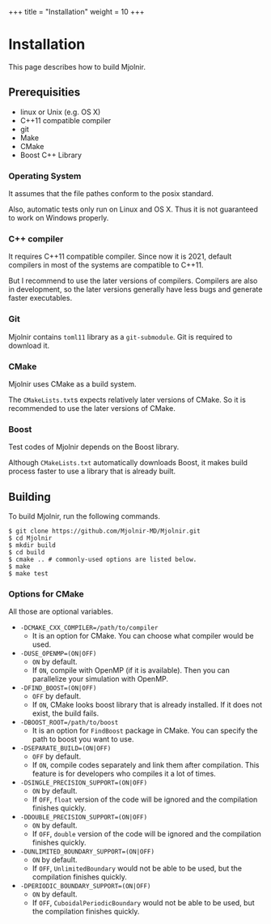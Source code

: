 +++
title  = "Installation"
weight = 10
+++

# Installation

This page describes how to build Mjolnir.

## Prerequisities

- linux or Unix (e.g. OS X)
- C++11 compatible compiler
- git
- Make
- CMake
- Boost C++ Library

### Operating System

It assumes that the file pathes conform to the posix standard.

Also, automatic tests only run on Linux and OS X. Thus it is not guaranteed
to work on Windows properly.

### C++ compiler

It requires C++11 compatible compiler. Since now it is 2021, default compilers
in most of the systems are compatible to C++11.

But I recommend to use the later versions of compilers. Compilers are also
in development, so the later versions generally have less bugs and generate
faster executables.

### Git

Mjolnir contains `toml11` library as a `git-submodule`.
 Git is required to download it.

### CMake

Mjolnir uses CMake as a build system.

The `CMakeLists.txt`s expects relatively later versions of CMake.
So it is recommended to use the later versions of CMake.

### Boost

Test codes of Mjolnir depends on the Boost library.

Although `CMakeLists.txt` automatically downloads Boost, it makes build process
faster to use a library that is already built.

## Building

To build Mjolnir, run the following commands.

```console
$ git clone https://github.com/Mjolnir-MD/Mjolnir.git
$ cd Mjolnir
$ mkdir build
$ cd build
$ cmake .. # commonly-used options are listed below.
$ make
$ make test
```

### Options for CMake

All those are optional variables.

- `-DCMAKE_CXX_COMPILER=/path/to/compiler`
  - It is an option for CMake. You can choose what compiler would be used.
- `-DUSE_OPENMP=(ON|OFF)`
  - `ON` by default.
  - If `ON`, compile with OpenMP (if it is available).
    Then you can parallelize your simulation with OpenMP.
- `-DFIND_BOOST=(ON|OFF)`
  - `OFF` by default.
  - If `ON`, CMake looks boost library that is already installed.
    If it does not exist, the build fails.
- `-DBOOST_ROOT=/path/to/boost`
  - It is an option for `FindBoost` package in CMake.
    You can specify the path to boost you want to use.
- `-DSEPARATE_BUILD=(ON|OFF)`
  - `OFF` by default.
  - If `ON`, compile codes separately and link them after compilation.
    This feature is for developers who compiles it a lot of times.
- `-DSINGLE_PRECISION_SUPPORT=(ON|OFF)`
  - `ON` by default.
  - If `OFF`, `float` version of the code will be ignored and the compilation finishes quickly.
- `-DDOUBLE_PRECISION_SUPPORT=(ON|OFF)`
  - `ON` by default.
  - If `OFF`, `double` version of the code will be ignored and the compilation finishes quickly.
- `-DUNLIMITED_BOUNDARY_SUPPORT=(ON|OFF)`
  - `ON` by default.
  - If `OFF`, `UnlimitedBoundary` would not be able to be used, but the compilation finishes quickly.
- `-DPERIODIC_BOUNDARY_SUPPORT=(ON|OFF)`
  - `ON` by default.
  - If `OFF`, `CuboidalPeriodicBoundary` would not be able to be used, but the compilation finishes quickly.

